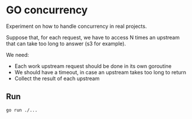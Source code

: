 # GO concurrency

Experiment on how to handle concurrency in real projects.

Suppose that, for each request, we have to access N times an upstream that can take too long to answer (s3 for example).

We need:

* Each work upstream request should be done in its own goroutine
* We should have a timeout, in case an upstream takes too long to return
* Collect the result of each upstream

## Run

```shell
go run ./...
```
